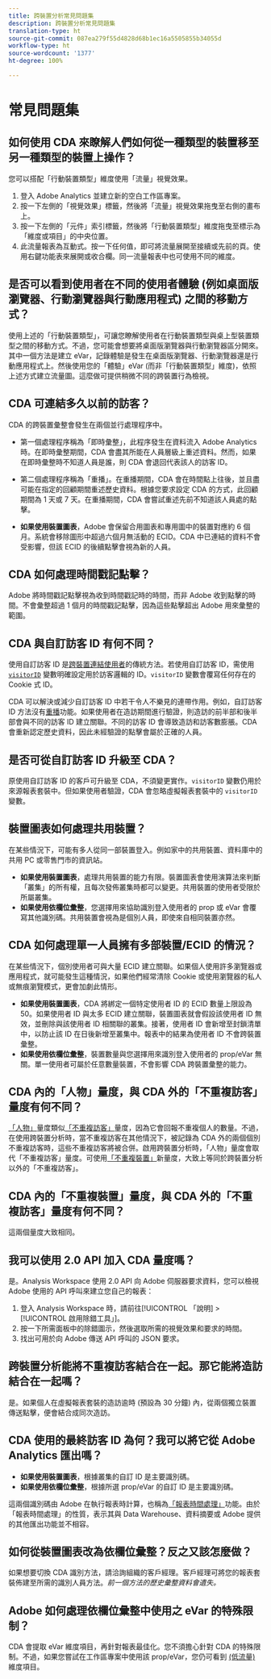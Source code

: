 ```yaml
---
title: 跨裝置分析常見問題集
description: 跨裝置分析常見問題集
translation-type: ht
source-git-commit: 087ea279f55d4828d68b1ec16a5505855b34055d
workflow-type: ht
source-wordcount: '1377'
ht-degree: 100%

---
```



# 常見問題集

## 如何使用 CDA 來瞭解人們如何從一種類型的裝置移至另一種類型的裝置上操作？

您可以搭配「行動裝置類型」維度使用「流量」視覺效果。

1. 登入 Adobe Analytics 並建立新的空白工作區專案。
2. 按一下左側的「視覺效果」標籤，然後將「流量」視覺效果拖曳至右側的畫布上。
3. 按一下左側的「元件」索引標籤，然後將「行動裝置類型」維度拖曳至標示為「維度或項目」的中央位置。
4. 此流量報表為互動式。按一下任何值，即可將流量展開至接續或先前的頁。使用右鍵功能表來展開或收合欄。同一流量報表中也可使用不同的維度。

## 是否可以看到使用者在不同的使用者體驗 (例如桌面版瀏覽器、行動瀏覽器與行動應用程式) 之間的移動方式？

使用上述的「行動裝置類型」，可讓您瞭解使用者在行動裝置類型與桌上型裝置類型之間的移動方式。不過，您可能會想要將桌面版瀏覽器與行動瀏覽器區分開來。其中一個方法是建立 eVar，記錄體驗是發生在桌面版瀏覽器、行動瀏覽器還是行動應用程式上。然後使用您的「體驗」eVar (而非「行動裝置類型」維度)，依照上述方式建立流量圖。這麼做可提供稍微不同的跨裝置行為檢視。

## CDA 可連結多久以前的訪客？

CDA 的跨裝置彙整會發生在兩個並行處理程序中。

* 第一個處理程序稱為「即時彙整」，此程序發生在資料流入 Adobe Analytics 時。在即時彙整期間，CDA 會盡其所能在人員層級上重述資料。然而，如果在即時彙整時不知道人員是誰，則 CDA 會退回代表該人的訪客 ID。

* 第二個處理程序稱為「重播」。在重播期間，CDA 會在時間點上往後，並且盡可能在指定的回顧期間重述歷史資料。根據您要求設定 CDA 的方式，此回顧期間為 1 天或 7 天。在重播期間，CDA 會嘗試重述先前不知道該人員處的點擊。

* **如果使用裝置圖表**，Adobe 會保留合用圖表和專用圖中的裝置對應約 6 個月。系統會移除圖形中超過六個月無活動的 ECID。CDA 中已連結的資料不會受影響，但該 ECID 的後續點擊會視為新的人員。

## CDA 如何處理時間戳記點擊？

Adobe 將時間戳記點擊視為收到時間戳記時的時間，而非 Adobe 收到點擊的時間。不會彙整超過 1 個月的時間戳記點擊，因為這些點擊超出 Adobe 用來彙整的範圍。

## CDA 與自訂訪客 ID 有何不同？

使用自訂訪客 ID 是[跨裝置連結使用者](/help/implement/js/xdevice-visid/xdevice-connecting.md)的傳統方法。若使用自訂訪客 ID，需使用 [`visitorID`](/help/implement/vars/config-vars/visitorid.md) 變數明確設定用於訪客邏輯的 ID。`visitorID` 變數會覆寫任何存在的 Cookie 式 ID。

CDA 可以解決或減少自訂訪客 ID 中若干令人不樂見的連帶作用。例如，自訂訪客 ID 方法沒有[重播](replay.md)功能。如果使用者在造訪期間進行驗證，則造訪的前半部和後半部會與不同的訪客 ID 建立關聯。不同的訪客 ID 會導致造訪和訪客數膨脹。CDA 會重新認定歷史資料，因此未經驗證的點擊會屬於正確的人員。

## 是否可從自訂訪客 ID 升級至 CDA？

原使用自訂訪客 ID 的客戶可升級至 CDA，不須變更實作。`visitorID` 變數仍用於來源報表套裝中。但如果使用者驗證，CDA 會忽略虛擬報表套裝中的 `visitorID` 變數。

## 裝置圖表如何處理共用裝置？

在某些情況下，可能有多人從同一部裝置登入。例如家中的共用裝置、資料庫中的共用 PC 或零售門市的資訊站。

* **如果使用裝置圖表**，處理共用裝置的能力有限。裝置圖表會使用演算法來判斷「叢集」的所有權，且每次發佈叢集時都可以變更。共用裝置的使用者受限於所屬叢集。
* **如果使用依欄位彙整**，您選擇用來協助識別登入使用者的 prop 或 eVar 會覆寫其他識別碼。共用裝置會視為是個別人員，即使來自相同裝置亦然。

## CDA 如何處理單一人員擁有多部裝置/ECID 的情況？

在某些情況下，個別使用者可與大量 ECID 建立關聯。如果個人使用許多瀏覽器或應用程式，就可能發生這種情況，如果他們經常清除 Cookie 或使用瀏覽器的私人或無痕瀏覽模式，更會加劇此情形。

* **如果使用裝置圖表**，CDA 將綁定一個特定使用者 ID 的 ECID 數量上限設為 50。如果使用者 ID 與太多 ECID 建立關聯，裝置圖表就會假設該使用者 ID 無效，並刪除與該使用者 ID 相關聯的叢集。接著，使用者 ID 會新增至封鎖清單中，以防止該 ID 在日後新增至叢集中。報表中的結果為使用者 ID 不會跨裝置彙整。
* **如果使用依欄位彙整**，裝置數量與您選擇用來識別登入使用者的 prop/eVar 無關。單一使用者可屬於任意數量裝置，不會影響 CDA 跨裝置彙整的能力。

## CDA 內的「人物」量度，與 CDA 外的「不重複訪客」量度有何不同？

[「人物」](/help/components/metrics/people.md)量度類似[「不重複訪客」](/help/components/metrics/unique-visitors.md)量度，因為它會回報不重複個人的數量。不過，在使用跨裝置分析時，當不重複訪客在其他情況下，被記錄為 CDA 外的兩個個別不重複訪客時，這些不重複訪客將被合併。啟用跨裝置分析時，「人物」量度會取代「不重複訪客」量度。可使用[「不重複裝置」](/help/components/metrics/unique-devices.md)新量度，大致上等同於跨裝置分析以外的「不重複訪客」。

## CDA 內的「不重複裝置」量度，與 CDA 外的「不重複訪客」量度有何不同？

這兩個量度大致相同。

## 我可以使用 2.0 API 加入 CDA 量度嗎？

是。Analysis Workspace 使用 2.0 API 向 Adobe 伺服器要求資料，您可以檢視 Adobe 使用的 API 呼叫來建立您自己的報表：

1. 登入 Analysis Workspace 時，請前往[!UICONTROL 「說明] > [!UICONTROL 啟用除錯工具」]。
2. 按一下所需面板中的除錯圖示，然後選取所需的視覺效果和要求的時間。
3. 找出可用於向 Adobe 傳送 API 呼叫的 JSON 要求。

## 跨裝置分析能將不重複訪客結合在一起。那它能將造訪結合在一起嗎？

是。如果個人在虛擬報表套裝的造訪逾時 (預設為 30 分鐘) 內，從兩個獨立裝置傳送點擊，便會結合成同次造訪。

## CDA 使用的最終訪客 ID 為何？我可以將它從 Adobe Analytics 匯出嗎？

* **如果使用裝置圖表**，根據叢集的自訂 ID 是主要識別碼。
* **如果使用依欄位彙整**，根據所選 prop/eVar 的自訂 ID 是主要識別碼。

這兩個識別碼由 Adobe 在執行報表時計算，也稱為[「報表時間處理」](../vrs/vrs-report-time-processing.md)功能。由於「報表時間處理」的性質，表示其與 Data Warehouse、資料摘要或 Adobe 提供的其他匯出功能並不相容。

## 如何從裝置圖表改為依欄位彙整？反之又該怎麼做？

如果想要切換 CDA 識別方法，請洽詢組織的客戶經理。客戶經理可將您的報表套裝佈建至所需的識別人員方法。*前一個方法的歷史彙整資料會遺失。*

## Adobe 如何處理依欄位彙整中使用之 eVar 的特殊限制？

CDA 會提取 eVar 維度項目，再針對報表最佳化。您不須擔心針對 CDA 的特殊限制。不過，如果您嘗試在工作區專案中使用該 prop/eVar，您仍可看到 [(低流量)](/help/technotes/low-traffic.md) 維度項目。
